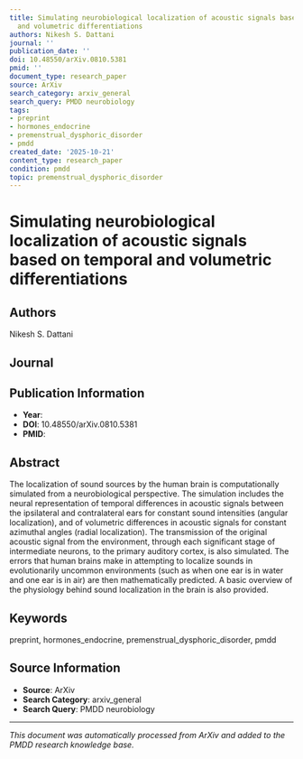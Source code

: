 ```yaml
---
title: Simulating neurobiological localization of acoustic signals based on temporal
  and volumetric differentiations
authors: Nikesh S. Dattani
journal: ''
publication_date: ''
doi: 10.48550/arXiv.0810.5381
pmid: ''
document_type: research_paper
source: ArXiv
search_category: arxiv_general
search_query: PMDD neurobiology
tags:
- preprint
- hormones_endocrine
- premenstrual_dysphoric_disorder
- pmdd
created_date: '2025-10-21'
content_type: research_paper
condition: pmdd
topic: premenstrual_dysphoric_disorder
---
```


# Simulating neurobiological localization of acoustic signals based on temporal and volumetric differentiations

## Authors
Nikesh S. Dattani

## Journal


## Publication Information
- **Year**: 
- **DOI**: 10.48550/arXiv.0810.5381
- **PMID**: 

## Abstract
The localization of sound sources by the human brain is computationally simulated from a neurobiological perspective. The simulation includes the neural representation of temporal differences in acoustic signals between the ipsilateral and contralateral ears for constant sound intensities (angular localization), and of volumetric differences in acoustic signals for constant azimuthal angles (radial localization). The transmission of the original acoustic signal from the environment, through each significant stage of intermediate neurons, to the primary auditory cortex, is also simulated. The errors that human brains make in attempting to localize sounds in evolutionarily uncommon environments (such as when one ear is in water and one ear is in air) are then mathematically predicted. A basic overview of the physiology behind sound localization in the brain is also provided.

## Keywords
preprint, hormones_endocrine, premenstrual_dysphoric_disorder, pmdd

## Source Information
- **Source**: ArXiv
- **Search Category**: arxiv_general
- **Search Query**: PMDD neurobiology

---
*This document was automatically processed from ArXiv and added to the PMDD research knowledge base.*
